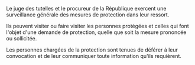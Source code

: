 Le juge des tutelles et le procureur de la République exercent une surveillance générale des mesures de protection dans leur ressort.

Ils peuvent visiter ou faire visiter les personnes protégées et celles qui font l'objet d'une demande de protection, quelle que soit la mesure prononcée ou sollicitée.

Les personnes chargées de la protection sont tenues de déférer à leur convocation et de leur communiquer toute information qu'ils requièrent.
